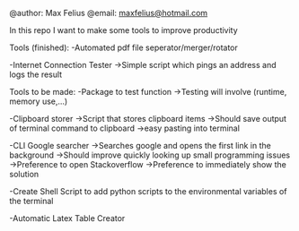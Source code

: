 @author: Max Felius
@email: maxfelius@hotmail.com

In this repo I want to make some tools to improve productivity

Tools (finished):
-Automated pdf file seperator/merger/rotator

-Internet Connection Tester
->Simple script which pings an address and logs the result

Tools to be made:
-Package to test function
->Testing will involve (runtime, memory use,...)


-Clipboard storer
->Script that stores clipboard items
->Should save output of terminal command to clipboard
->easy pasting into terminal

-CLI Google searcher
->Searches google and opens the first link in the background
->Should improve quickly looking up small programming issues
->Preference to open Stackoverflow
->Preference to immediately show the solution

-Create Shell Script to add python scripts to the environmental variables of the terminal

-Automatic Latex Table Creator
